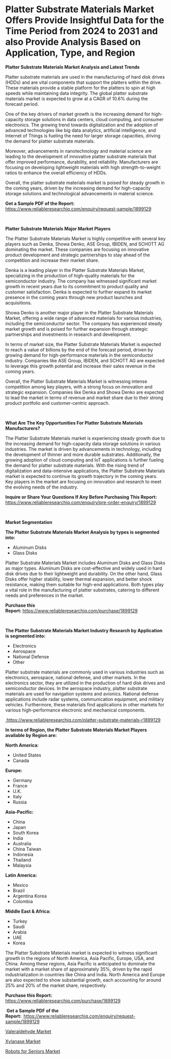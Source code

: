 <p><h1>Platter Substrate Materials Market Offers Provide Insightful Data for the Time Period from 2024 to 2031 and also Provide Analysis Based on Application, Type, and Region</h1></p><p><strong>Platter Substrate Materials Market Analysis and Latest Trends</strong></p>
<p><p>Platter substrate materials are used in the manufacturing of hard disk drives (HDDs) and are vital components that support the platters within the drive. These materials provide a stable platform for the platters to spin at high speeds while maintaining data integrity. The global platter substrate materials market is expected to grow at a CAGR of 10.6% during the forecast period.</p><p>One of the key drivers of market growth is the increasing demand for high-capacity storage solutions in data centers, cloud computing, and consumer electronics. The growing trend towards digitalization and the adoption of advanced technologies like big data analytics, artificial intelligence, and Internet of Things is fueling the need for larger storage capacities, driving the demand for platter substrate materials.</p><p>Moreover, advancements in nanotechnology and material science are leading to the development of innovative platter substrate materials that offer improved performance, durability, and reliability. Manufacturers are focusing on developing lightweight materials with high strength-to-weight ratios to enhance the overall efficiency of HDDs.</p><p>Overall, the platter substrate materials market is poised for steady growth in the coming years, driven by the increasing demand for high-capacity storage solutions and technological advancements in material science.</p></p>
<p><strong>Get a Sample PDF of the Report:&nbsp;</strong> <a href="https://www.reliableresearchiq.com/enquiry/request-sample/1899129">https://www.reliableresearchiq.com/enquiry/request-sample/1899129</a></p>
<p>&nbsp;</p>
<p><strong>Platter Substrate Materials Major Market Players</strong></p>
<p><p>The Platter Substrate Materials Market is highly competitive with several key players such as Denka, Showa Denko, ASE Group, IBIDEN, and SCHOTT AG dominating the market. These companies are focusing on innovative product development and strategic partnerships to stay ahead of the competition and increase their market share.</p><p>Denka is a leading player in the Platter Substrate Materials Market, specializing in the production of high-quality materials for the semiconductor industry. The company has witnessed significant market growth in recent years due to its commitment to product quality and customer satisfaction. Denka is expected to further expand its market presence in the coming years through new product launches and acquisitions.</p><p>Showa Denko is another major player in the Platter Substrate Materials Market, offering a wide range of advanced materials for various industries, including the semiconductor sector. The company has experienced steady market growth and is poised for further expansion through strategic partnerships and investments in research and development.</p><p>In terms of market size, the Platter Substrate Materials Market is expected to reach a value of billions by the end of the forecast period, driven by growing demand for high-performance materials in the semiconductor industry. Companies like ASE Group, IBIDEN, and SCHOTT AG are expected to leverage this growth potential and increase their sales revenue in the coming years.</p><p>Overall, the Platter Substrate Materials Market is witnessing intense competition among key players, with a strong focus on innovation and strategic expansion. Companies like Denka and Showa Denko are expected to lead the market in terms of revenue and market share due to their strong product portfolio and customer-centric approach.</p></p>
<p>&nbsp;</p>
<p><strong>What Are The Key Opportunities For Platter Substrate Materials Manufacturers?</strong></p>
<p><p>The Platter Substrate Materials market is experiencing steady growth due to the increasing demand for high-capacity data storage solutions in various industries. The market is driven by advancements in technology, including the development of thinner and more durable substrates. Additionally, the growing adoption of cloud computing and IoT applications is further fueling the demand for platter substrate materials. With the rising trend of digitalization and data-intensive applications, the Platter Substrate Materials market is expected to continue its growth trajectory in the coming years. Key players in the market are focusing on innovation and research to meet the evolving needs of the industry.</p></p>
<p><strong>Inquire or Share Your Questions If Any Before Purchasing This Report:</strong> <a href="https://www.reliableresearchiq.com/enquiry/pre-order-enquiry/1899129">https://www.reliableresearchiq.com/enquiry/pre-order-enquiry/1899129</a></p>
<p>&nbsp;</p>
<p><strong>Market Segmentation</strong></p>
<p><strong>The Platter Substrate Materials Market Analysis by types is segmented into:</strong></p>
<p><ul><li>Aluminum Disks</li><li>Glass Disks</li></ul></p>
<p><p>Platter Substrate Materials Market includes Aluminum Disks and Glass Disks as major types. Aluminum Disks are cost-effective and widely used in hard disk drives due to their lightweight and durability. On the other hand, Glass Disks offer higher stability, lower thermal expansion, and better shock resistance, making them suitable for high-end applications. Both types play a vital role in the manufacturing of platter substrates, catering to different needs and preferences in the market.</p></p>
<p><strong>Purchase this Report:&nbsp;</strong><a href="https://www.reliableresearchiq.com/purchase/1899129">https://www.reliableresearchiq.com/purchase/1899129</a></p>
<p>&nbsp;</p>
<p><strong>The Platter Substrate Materials Market Industry Research by Application is segmented into:</strong></p>
<p><ul><li>Electronics</li><li>Aerospace</li><li>National Defense</li><li>Other</li></ul></p>
<p><p>Platter substrate materials are commonly used in various industries such as electronics, aerospace, national defense, and other markets. In the electronics sector, they are utilized in the production of hard disk drives and semiconductor devices. In the aerospace industry, platter substrate materials are used for navigation systems and avionics. National defense applications include radar systems, communication equipment, and military vehicles. Furthermore, these materials find applications in other markets for various high-performance electronic and mechanical components.</p></p>
<p><a href="https://www.reliableresearchiq.com/platter-substrate-materials-r1899129">&nbsp;https://www.reliableresearchiq.com/platter-substrate-materials-r1899129</a></p>
<p><strong>In terms of Region, the Platter Substrate Materials Market Players available by Region are:</strong></p>
<p>
    <p> <strong> North America: </strong>
        <ul>
            <li>United States</li>
            <li>Canada</li>
        </ul>
        </p> 
    <p> <strong> Europe: </strong>
        <ul>
            <li>Germany</li>
            <li>France</li>
            <li>U.K.</li>
            <li>Italy</li>
            <li>Russia</li>
        </ul>
        </p> 
    <p> <strong> Asia-Pacific: </strong>
        <ul>
            <li>China</li>
            <li>Japan</li>
            <li>South Korea</li>
            <li>India</li>
            <li>Australia</li>
            <li>China Taiwan</li>
            <li>Indonesia</li>
            <li>Thailand</li>
            <li>Malaysia</li>
        </ul>
        </p> 
    <p> <strong> Latin America: </strong>
        <ul>
            <li>Mexico</li>
            <li>Brazil</li>
            <li>Argentina Korea</li>
            <li>Colombia</li>
        </ul>
        </p> 
    <p> <strong> Middle East & Africa: </strong>
        <ul>
            <li>Turkey</li>
            <li>Saudi</li>
            <li>Arabia</li>
            <li>UAE</li>
            <li>Korea</li>
        </ul>
    </p>
    </p>
<p><p>The Platter Substrate Materials market is expected to witness significant growth in the regions of North America, Asia Pacific, Europe, USA, and China. Among these regions, Asia Pacific is anticipated to dominate the market with a market share of approximately 35%, driven by the rapid industrialization in countries like China and India. North America and Europe are also expected to show substantial growth, each accounting for around 25% and 20% of the market share, respectively.</p></p>
<p><strong>Purchase this Report: </strong><a href="https://www.reliableresearchiq.com/purchase/1899129">https://www.reliableresearchiq.com/purchase/1899129</a></p>
<p>&nbsp;<strong>Get a Sample PDF of the Report:&nbsp;&nbsp;</strong><a href="https://www.reliableresearchiq.com/enquiry/request-sample/1899129">https://www.reliableresearchiq.com/enquiry/request-sample/1899129</a></p>
<p><strong></strong></p>
<p><p><a href="https://medium.com/@sdonald04328/valeraldehyde-market-size-by-type-food-grade-chemical-grade-by-product-chemical-spice-d3ef0f1763dd">Valeraldehyde Market</a></p><p><a href="https://medium.com/@hassen.nww/global-xylanase-market-sector-types-applications-market-player-strategies-regional-growth-6d95247349c8">Xylanase Market</a></p><p><a href="https://github.com/ohumlzho95/Market-Research-Report-List-1/blob/main/robots-for-seniors-market.md">Robots for Seniors Market</a></p></p>